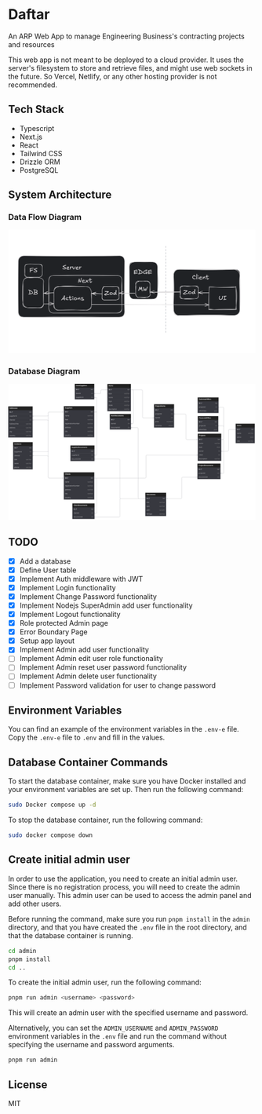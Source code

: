 # Daftar

An ARP Web App to manage Engineering Business's contracting projects and resources

This web app is not meant to be deployed to a cloud provider.
It uses the server's filesystem to store and retrieve files, and might use web sockets in the future.
So Vercel, Netlify, or any other hosting provider is not recommended.


## Tech Stack
- Typescript
- Next.js
- React
- Tailwind CSS
- Drizzle ORM
- PostgreSQL

## System Architecture

### Data Flow Diagram
![Data Flow Diagram](/docs/images/system-design-data-validation.png)

### Database Diagram
![Database Diagram](/docs/images/system-design-database-diagram.svg)

## TODO

- [x] Add a database
- [x] Define User table
- [x] Implement Auth middleware with JWT
- [x] Implement Login functionality
- [x] Implement Change Password functionality
- [x] Implement Nodejs SuperAdmin add user functionality
- [x] Implement Logout functionality
- [x] Role protected Admin page
- [x] Error Boundary Page
- [x] Setup app layout
- [x] Implement Admin add user functionality
- [ ] Implement Admin edit user role functionality
- [ ] Implement Admin reset user password functionality
- [ ] Implement Admin delete user functionality
- [ ] Implement Password validation for user to change password

## Environment Variables
You can find an example of the environment variables in the `.env-e` file.
Copy the `.env-e` file to `.env` and fill in the values.

## Database Container Commands

To start the database container, make sure you have Docker installed and your environment variables are set up. Then run the following command:

```bash
sudo Docker compose up -d
```

To stop the database container, run the following command:

```bash
sudo docker compose down
```

## Create initial admin user

In order to use the application, you need to create an initial admin user. Since there is no registration process, you will need to create the admin user manually. This admin user can be used to access the admin panel and add other users.

Before running the command, make sure you run `pnpm install` in the `admin` directory, and that you have created the `.env` file in the root directory, and that the database container is running.

```bash
cd admin
pnpm install
cd ..
```

To create the initial admin user, run the following command:

```bash
pnpm run admin <username> <password>
```

This will create an admin user with the specified username and password.

Alternatively, you can set the `ADMIN_USERNAME` and `ADMIN_PASSWORD` environment variables in the `.env` file and run the command without specifying the username and password arguments.

```bash
pnpm run admin
```
  
## License

MIT